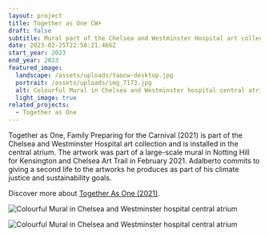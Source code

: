 ```yaml
---
layout: project
title: Together as One CW+
draft: false
subtitle: Mural part of the Chelsea and Westminster Hospital art collection
date: 2023-02-25T22:58:21.466Z
start_year: 2023
end_year: 2023
featured_image:
  landscape: /assets/uploads/taocw-desktop.jpg
  portrait: /assets/uploads/img_7173.jpg
  alt: Colourful Mural in Chelsea and Westminster hospital central atrium
  light_image: true
related_projects:
  - Together as One
---
```

Together as One, Family Preparing for the Carnival (2021) is part of the Chelsea and Westminster Hospital art collection and is installed in the central atrium. The artwork was part of a large-scale mural in Notting Hill for Kensington and Chelsea Art Trail in February 2021.  Adalberto commits to giving a second life to the artworks he produces as part of his climate justice and sustainability goals.

Discover more about [Together As One (2021)](https://adalbertolonardi.com/projects/together-as-one/).

![Colourful Mural in Chelsea and Westminster hospital central atrium](/assets/uploads/img_9235.jpg)

![Colourful Mural in Chelsea and Westminster hospital central atrium](/assets/uploads/img_7173.jpg)